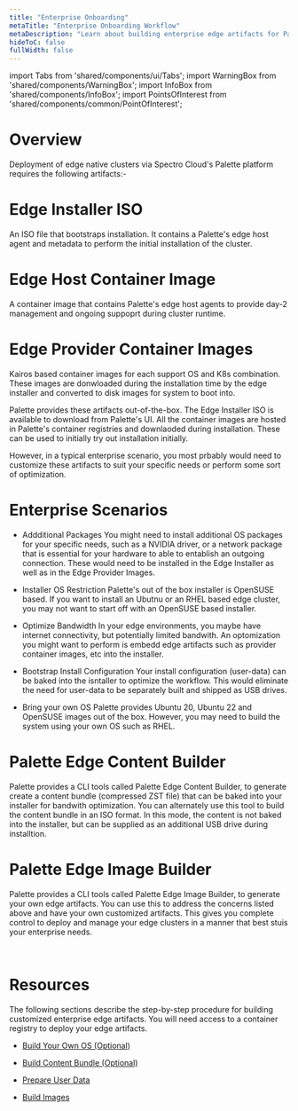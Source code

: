```yaml
---
title: "Enterprise Onboarding"
metaTitle: "Enterprise Onboarding Workflow"
metaDescription: "Learn about building enterprise edge artifacts for Palette Edge"
hideToC: false
fullWidth: false
---
```


import Tabs from 'shared/components/ui/Tabs';
import WarningBox from 'shared/components/WarningBox';
import InfoBox from 'shared/components/InfoBox';
import PointsOfInterest from 'shared/components/common/PointOfInterest';

# Overview

Deployment of edge native clusters via Spectro Cloud's Palette platform requires the following artifacts:-

# Edge Installer ISO

An ISO file that bootstraps installation. It contains a Palette's edge host agent and metadata to perform the initial installation of the cluster.

# Edge Host Container Image

A container image that contains Palette's edge host agents to provide day-2 management and ongoing suppoprt during cluster runtime.

# Edge Provider Container Images

Kairos based container images for each support OS and K8s combination. These images are donwloaded during the installation time by the edge installer and converted to disk images for system to boot into.

Palette provides these artifacts out-of-the-box. The Edge Installer ISO is available to download from Palette's UI. All the container images are hosted in Palette's container registries and downlaoded during installation. These can be used to initially try out installation initially.

However, in a typical enterprise scenario, you most prbably would need to customize these artifacts to suit your specific needs or perform some sort of optimization.

# Enterprise Scenarios

* Addditional Packages
You might need to install additional OS packages for your specific needs, such as a NVIDIA driver, or a network package that is essential for your hardware to able to entablish an outgoing connection. These would need to be installed in the Edge Installer as well as in the Edge Provider Images.

* Installer OS Restriction
Palette's out of the box installer is OpenSUSE based. If you want to install an Ubutnu or an RHEL based edge cluster, you may not want to start off with an OpenSUSE based installer.

* Optimize Bandwidth
In your edge environments, you maybe have internet connectivity, but potentially limited bandwith. An optomization you might want to perform is embedd edge artifacts such as provider container images, etc into the installer.

* Bootstrap Install Configuration
Your install configuration (user-data) can be baked into the isntaller to optimize the workflow. This would eliminate the need for user-data to be separately built and shipped as USB drives.

* Bring your own OS
Palette provides Ubuntu 20, Ubuntu 22 and OpenSUSE images out of the box. However, you may need to build the system using your own OS such as RHEL.

# Palette Edge Content Builder

Palette provides a CLI tools called Palette Edge Content Builder, to generate create a content bundle (compressed ZST file) that can be baked into your installer for bandwith optimization. You can alternately use this tool to build the content bundle in an ISO format. In this mode, the content is not baked into the installer, but can be supplied as an additional USB drive during installtion.

# Palette Edge Image Builder

Palette provides a CLI tools called Palette Edge Image Builder, to generate your own edge artifacts. You can use this to address the concerns listed above and have your own customized artifacts. This gives you complete control to deploy and manage your edge clusters in a manner that best stuis your enterprise needs.

<br />

# Resources

The following sections describe the step-by-step procedure for building customized enterprise edge artifacts. You will need access to a container registry to deploy your edge artifacts.

* [Build Your Own OS (Optional)](/clusters/edge/enterprise-onboarding/build-kairos-os)

* [Build Content Bundle (Optional)](/clusters/edge/enterprise-onboarding/build-content-bundle)

* [Prepare User Data](/clusters/edge/enterprise-onboarding/prepare-user-data)

* [Build Images](/clusters/edge/site-deployment/build-images)
